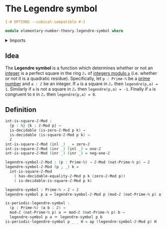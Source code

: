 # The Legendre symbol

```agda
{-# OPTIONS --cubical-compatible #-}

module elementary-number-theory.legendre-symbol where
```

<details><summary>Imports</summary>

```agda
open import elementary-number-theory.integers
open import elementary-number-theory.modular-arithmetic
open import elementary-number-theory.natural-numbers
open import elementary-number-theory.prime-numbers
open import elementary-number-theory.squares-modular-arithmetic

open import foundation.action-on-identifications-functions
open import foundation.coproduct-types
open import foundation.decidable-types
open import foundation.dependent-pair-types
open import foundation.identity-types
```

</details>

## Idea

The **Legendre symbol** is a function which determines whether or not an
[integer](elementary-number-theory.integers.md) is a perfect square in the ring
`ℤₚ` of [integers modulo `p`](elementary-number-theory.modular-arithmetic.md)
(i.e. whether or not it is a quadratic residue). Specifically, let `p : Prime-ℕ`
be a [prime number](elementary-number-theory.prime-numbers.md) and `a : ℤ` be an
integer. If `a` is a square in `ℤₚ` then `legendre(p,a) = 1`. Similarly if `a`
is not a square in `ℤₚ` then `legendre(p,a) = -1`. Finally if `a` is congruent
to `0` in `ℤₚ` then `legendre(p,a) = 0`.

## Definition

```agda
int-is-square-ℤ-Mod :
  {p : ℕ} {k : ℤ-Mod p} →
  is-decidable (is-zero-ℤ-Mod p k) →
  is-decidable (is-square-ℤ-Mod p k) →
  ℤ
int-is-square-ℤ-Mod (inl _) _ = zero-ℤ
int-is-square-ℤ-Mod (inr _) (inl _) = one-ℤ
int-is-square-ℤ-Mod (inr _) (inr _) = neg-one-ℤ

legendre-symbol-ℤ-Mod : (p : Prime-ℕ) → ℤ-Mod (nat-Prime-ℕ p) → ℤ
legendre-symbol-ℤ-Mod (p , _) k =
  int-is-square-ℤ-Mod
    ( has-decidable-equality-ℤ-Mod p k (zero-ℤ-Mod p))
    ( is-decidable-is-square-ℤ-Mod p k)

legendre-symbol : Prime-ℕ → ℤ → ℤ
legendre-symbol p a = legendre-symbol-ℤ-Mod p (mod-ℤ (nat-Prime-ℕ p) a)

is-periodic-legendre-symbol :
  (p : Prime-ℕ) (a b : ℤ) →
  mod-ℤ (nat-Prime-ℕ p) a ＝ mod-ℤ (nat-Prime-ℕ p) b →
  legendre-symbol p a ＝ legendre-symbol p b
is-periodic-legendre-symbol p _ _ H = ap (legendre-symbol-ℤ-Mod p) H
```
